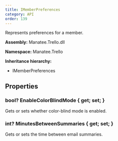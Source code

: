 ```yaml
---
title: IMemberPreferences
category: API
order: 139
---
```


Represents preferences for a member.

**Assembly:** Manatee.Trello.dll

**Namespace:** Manatee.Trello

**Inheritance hierarchy:**

- IMemberPreferences

## Properties

### bool? EnableColorBlindMode { get; set; }

Gets or sets whether color-blind mode is enabled.

### int? MinutesBetweenSummaries { get; set; }

Gets or sets the time between email summaries.

